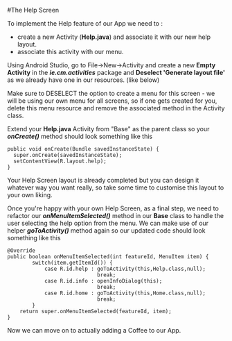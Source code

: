 #The Help Screen

To implement the Help feature of our App we need to :

- create a new Activity (<b>Help.java</b>) and associate it with our new help layout.
- associate this activity with our menu.

Using Android Studio, go to File->New->Activity and create a new <b>Empty Activity</b> in the <b><i>ie.cm.activities</i></b> package and <b>Deselect 'Generate layout file'</b> as we already have one in our resources. (like below)



Make sure to DESELECT the option to create a menu for this screen - we will be using our own menu for all screens, so if one gets created for you, delete this menu resource and remove the associated method in the Activity class. 

Extend your <b>Help.java</b> Activity from "Base" as the parent class so your <b><i>onCreate()</i></b> method should look something like this

~~~
public void onCreate(Bundle savedInstanceState) {
  super.onCreate(savedInstanceState);
  setContentView(R.layout.help);
}
~~~

Your Help Screen layout is already completed but you can design it whatever way you want really, so take some time to customise this layout to your own liking.

Once you're happy with your own Help Screen, as a final step, we need to refactor our <b><i>onMenuItemSelected()</i></b> method in our <b>Base</b> class to handle the user selecting the help option from the menu. We can make use of our helper <b><i>goToActivity()</i></b> method again so our updated code should look something like this

~~~
@Override 
public boolean onMenuItemSelected(int featureId, MenuItem item) {  
        switch(item.getItemId()) { 
            case R.id.help : goToActivity(this,Help.class,null);  
                             break; 
            case R.id.info : openInfoDialog(this);  
                             break; 
            case R.id.home : goToActivity(this,Home.class,null); 
                             break; 
        } 
    return super.onMenuItemSelected(featureId, item); 
}
~~~

Now we can move on to actually adding a Coffee to our App.
